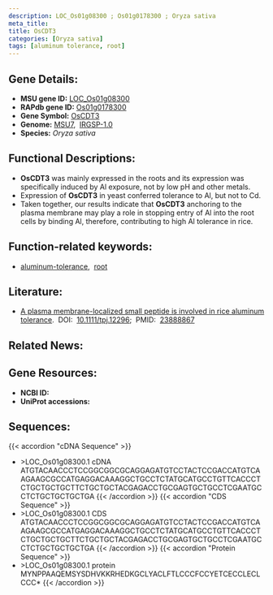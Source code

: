 ```yaml
---
description: LOC_Os01g08300 ; Os01g0178300 ; Oryza sativa
meta_title:
title: OsCDT3
categories: [Oryza sativa]
tags: [aluminum tolerance, root]
---
```


## Gene Details:
- **MSU gene ID:** [LOC_Os01g08300](http://rice.uga.edu/cgi-bin/ORF_infopage.cgi?orf=LOC_Os01g08300)  
- **RAPdb gene ID:** [Os01g0178300](https://rapdb.dna.affrc.go.jp/locus/?name=Os01g0178300)  
- **Gene Symbol:** <u>OsCDT3</u>
- **Genome:**  [MSU7](http://rice.uga.edu/),&nbsp;&nbsp;[IRGSP-1.0](https://rapdb.dna.affrc.go.jp/download/irgsp1.html)
- **Species:** *Oryza sativa*

## Functional Descriptions:
   - **OsCDT3** was mainly expressed in the roots and its expression was specifically induced by Al exposure, not by low pH and other metals.
   - Expression of **OsCDT3** in yeast conferred tolerance to Al, but not to Cd.
   - Taken together, our results indicate that **OsCDT3** anchoring to the plasma membrane may play a role in stopping entry of Al into the root cells by binding Al, therefore, contributing to high Al tolerance in rice.

## Function-related keywords:
   - [aluminum-tolerance](/tags/aluminum-tolerance/),&nbsp;&nbsp;[root](/tags/root/)

## Literature:
   - [A plasma membrane-localized small peptide is involved in rice aluminum tolerance](https://www.doi.org/10.1111/tpj.12296).&nbsp;&nbsp;DOI:&nbsp;&nbsp;[10.1111/tpj.12296](https://www.doi.org/10.1111/tpj.12296);&nbsp;&nbsp;PMID:&nbsp;&nbsp;[23888867](https://pubmed.ncbi.nlm.nih.gov/23888867/)

## Related News:

## Gene Resources:
- **NCBI ID:**  []()
- **UniProt accessions:** [](https://www.uniprot.org/uniprotkb//entry)

## Sequences:
{{< accordion "cDNA Sequence" >}}
- \>LOC_Os01g08300.1 cDNA
ATGTACAACCCTCCGGCGGCGCAGGAGATGTCCTACTCCGACCATGTCAAGAAGCGCCATGAGGACAAAGGCTGCCTCTATGCATGCCTGTTCACCCTCTGCTGCTGCTTCTGCTGCTACGAGACCTGCGAGTGCTGCCTCGAATGCCTCTGCTGCTGCTGA
{{< /accordion >}}
{{< accordion "CDS Sequence" >}}
- \>LOC_Os01g08300.1 CDS
ATGTACAACCCTCCGGCGGCGCAGGAGATGTCCTACTCCGACCATGTCAAGAAGCGCCATGAGGACAAAGGCTGCCTCTATGCATGCCTGTTCACCCTCTGCTGCTGCTTCTGCTGCTACGAGACCTGCGAGTGCTGCCTCGAATGCCTCTGCTGCTGCTGA
{{< /accordion >}}
{{< accordion "Protein Sequence" >}}
- \>LOC_Os01g08300.1 protein
MYNPPAAQEMSYSDHVKKRHEDKGCLYACLFTLCCCFCCYETCECCLECLCCC*
{{< /accordion >}}
